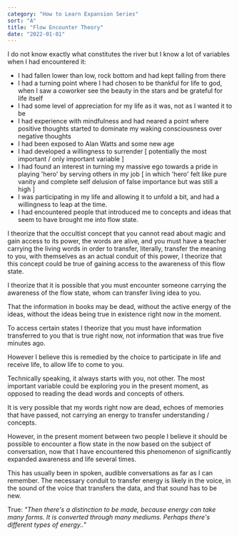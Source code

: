 ```yaml
---
category: "How to Learn Expansion Series" 
sort: "A" 
title: "Flow Encounter Theory"
date: "2022-01-01"
---
```


I do not know exactly what constitutes the river but I know a lot of variables when I had encountered it: 

- I had fallen lower than low, rock bottom and had kept falling from there 
- I had a turning point where I had chosen to be thankful for life to god, when I saw a coworker see the beauty in the stars and be grateful for life itself 
- I had some level of appreciation for my life as it was, not as I wanted it to be 
- I had experience with mindfulness and had neared a point where positive thoughts started to dominate my waking consciousness over negative thoughts 
- I had been exposed to Alan Watts and some new age 
- I had developed a willingness to surrender [ potentially the most important / only important variable ]
- I had found an interest in turning my massive ego towards a pride in playing 'hero' by serving others in my job [ in which 'hero' felt like pure vanity and complete self delusion of false importance but was still a high ]
- I was participating in my life and allowing it to unfold a bit, and had a willingness to leap at the time. 
- I had encountered people that introduced me to concepts and ideas that seem to have brought me into flow state. 

I theorize that the occultist concept that you cannot read about magic and gain access to its power, the words are alive,
and you must have a teacher carrying the living words in order to transfer, literally, transfer 
the meaning to you, with themselves as an actual conduit of this power, I theorize that this concept could be true of gaining
access to the awareness of this flow state. 

I theorize that it is possible that you must encounter someone carrying the awareness of the flow state, whom can transfer living idea to you. 

That the information in books may be dead, without the active energy of the ideas, 
without the ideas being true in existence right now in the moment. 

To access certain states I theorize that you must have information transferred to you that is true right now, 
not information that was true five minutes ago. 

However I believe this is remedied by the choice to participate in life and receive life, to allow life to come to you. 

Technically speaking, it always starts with you, not other. 
The most important variable could be exploring you in the present moment, 
as opposed to reading the dead words and concepts of others. 

It is very possible that my words right now are dead, echoes of memories that have passed, not carrying an energy to transfer understanding / concepts. 

However, in the present moment between two people I believe it should be possible to encounter a flow state in the now based on the subject of conversation, 
now that I have encountered this phenomenon of significantly expanded awareness and life several times. 

This has usually been in spoken, audible conversations as far as I can remember. 
The necessary conduit to transfer energy is likely in the voice, 
in the sound of the voice that transfers the data, and that sound has to be new. 

True: _"Then there's a distinction to be made, because energy can take many forms. It is converted through many mediums. Perhaps there's different types of energy.."_
